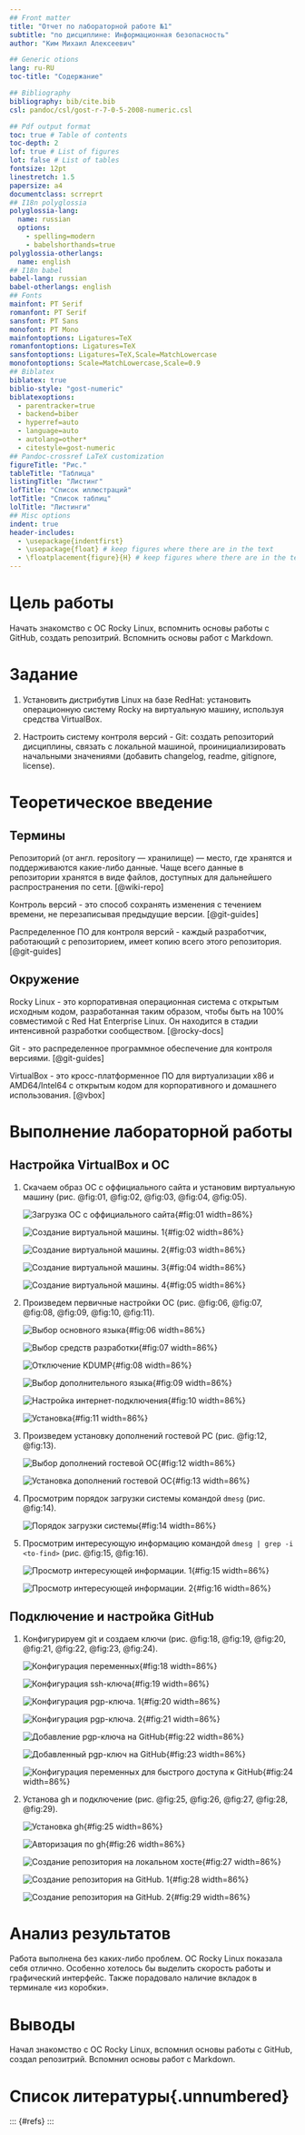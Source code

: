 ```yaml
---
## Front matter
title: "Отчет по лабораторной работе №1"
subtitle: "по дисциплине: Информационная безопасность"
author: "Ким Михаил Алексеевич"

## Generic otions
lang: ru-RU
toc-title: "Содержание"

## Bibliography
bibliography: bib/cite.bib
csl: pandoc/csl/gost-r-7-0-5-2008-numeric.csl

## Pdf output format
toc: true # Table of contents
toc-depth: 2
lof: true # List of figures
lot: false # List of tables
fontsize: 12pt
linestretch: 1.5
papersize: a4
documentclass: scrreprt
## I18n polyglossia
polyglossia-lang:
  name: russian
  options:
	- spelling=modern
	- babelshorthands=true
polyglossia-otherlangs:
  name: english
## I18n babel
babel-lang: russian
babel-otherlangs: english
## Fonts
mainfont: PT Serif
romanfont: PT Serif
sansfont: PT Sans
monofont: PT Mono
mainfontoptions: Ligatures=TeX
romanfontoptions: Ligatures=TeX
sansfontoptions: Ligatures=TeX,Scale=MatchLowercase
monofontoptions: Scale=MatchLowercase,Scale=0.9
## Biblatex
biblatex: true
biblio-style: "gost-numeric"
biblatexoptions:
  - parentracker=true
  - backend=biber
  - hyperref=auto
  - language=auto
  - autolang=other*
  - citestyle=gost-numeric
## Pandoc-crossref LaTeX customization
figureTitle: "Рис."
tableTitle: "Таблица"
listingTitle: "Листинг"
lofTitle: "Список иллюстраций"
lotTitle: "Список таблиц"
lolTitle: "Листинги"
## Misc options
indent: true
header-includes:
  - \usepackage{indentfirst}
  - \usepackage{float} # keep figures where there are in the text
  - \floatplacement{figure}{H} # keep figures where there are in the text
---
```


# Цель работы

Начать знакомство с ОС Rocky Linux, вспомнить основы работы с GitHub, создать репозитрий. Вспомнить основы работ с Markdown.

# Задание

1. Установить дистрибутив Linux на базе RedHat: установить операционную систему Rocky на виртуальную машину, используя средства VirtualBox.

2. Настроить систему контроля версий - Git: создать репозиторий дисциплины, связать с локальной машиной, проинициализировать начальными значениями (добавить changelog, readme, gitignore, license).

# Теоретическое введение
## Термины

Репозиторий (от англ. repository — хранилище) — место, где хранятся и поддерживаются какие-либо данные. Чаще всего данные в репозитории хранятся в виде файлов, доступных для дальнейшего распространения по сети. [@wiki-repo]

Контроль версий - это способ сохранять изменения с течением времени, не перезаписывая предыдущие версии. [@git-guides]

Распределенное ПО для контроля версий - каждый разработчик, работающий с репозиторием, имеет копию всего этого репозитория. [@git-guides]

## Окружение

Rocky Linux - это корпоративная операционная система с открытым исходным кодом, разработанная таким образом, чтобы быть на 100% совместимой с Red Hat Enterprise Linux. Он находится в стадии интенсивной разработки сообществом. [@rocky-docs]

Git - это распределенное программное обеспечение для контроля версиями. [@git-guides]

VirtualBox - это кросс-платформенное ПО для виртуализации x86 и AMD64/Intel64 с открытым кодом для корпоративного и домашнего использования. [@vbox]


# Выполнение лабораторной работы
## Настройка VirtualBox и ОС

1. Скачаем образ ОС с оффициального сайта и установим виртуальную машину (рис. @fig:01, @fig:02, @fig:03, @fig:04, @fig:05).

    ![Загрузка ОС с оффициального сайта](image/Screenshot_1.png){#fig:01 width=86%}

    ![Создание виртуальной машины. 1](image/Screenshot_2.png){#fig:02 width=86%}

    ![Создание виртуальной машины. 2](image/Screenshot_3.png){#fig:03 width=86%}

    ![Создание виртуальной машины. 3](image/Screenshot_4.png){#fig:04 width=86%}

    ![Создание виртуальной машины. 4](image/Screenshot_5.png){#fig:05 width=86%}


2. Произведем первичные настройки ОС (рис. @fig:06, @fig:07, @fig:08, @fig:09, @fig:10, @fig:11).

    ![Выбор основного языка](image/Screenshot_6.png){#fig:06 width=86%}

    ![Выбор средств разработки](image/Screenshot_7.png){#fig:07 width=86%}

    ![Отключение KDUMP](image/Screenshot_8.png){#fig:08 width=86%}

    ![Выбор дополнительного языка](image/Screenshot_9.png){#fig:09 width=86%}

    ![Настройка интернет-подключения](image/Screenshot_10.png){#fig:10 width=86%}

    ![Установка](image/Screenshot_11.png){#fig:11 width=86%}


2. Произведем установку дополнений гостевой РС (рис. @fig:12, @fig:13).

    ![Выбор дополнений гостевой ОС](image/Screenshot_12.png){#fig:12 width=86%}

    ![Установка дополнений гостевой ОС](image/Screenshot_13.png){#fig:13 width=86%}


3. Просмотрим порядок загрузки системы командой `dmesg` (рис. @fig:14).

    ![Порядок загрузки системы](image/Screenshot_14.png){#fig:14 width=86%}


4. Просмотрим интересующую информацию командой `dmesg | grep -i <to-find>` (рис. @fig:15, @fig:16).

    ![Просмотр интересующей информации. 1](image/Screenshot_15.png){#fig:15 width=86%}

    ![Просмотр интересующей информации. 2](image/Screenshot_16.png){#fig:16 width=86%}


## Подключение и настройка GitHub

1. Конфигурируем git и создаем ключи (рис. @fig:18, @fig:19, @fig:20, @fig:21, @fig:22, @fig:23, @fig:24).

    ![Конфигурация переменных](image/Screenshot_18.png){#fig:18 width=86%}

    ![Конфигурация ssh-ключа](image/Screenshot_19.png){#fig:19 width=86%}

    ![Конфигурация pgp-ключа. 1](image/Screenshot_20.png){#fig:20 width=86%}

    ![Конфигурация pgp-ключа. 2](image/Screenshot_21.png){#fig:21 width=86%}

    ![Добавление pgp-ключа на GitHub](image/Screenshot_22.png){#fig:22 width=86%}

    ![Добавленный pgp-ключ на GitHub](image/Screenshot_23.png){#fig:23 width=86%}

    ![Конфигурация переменных для быстрого доступа к GitHub](image/Screenshot_24.png){#fig:24 width=86%}


2. Установа gh и подключение (рис. @fig:25, @fig:26, @fig:27, @fig:28, @fig:29).

    ![Установка gh](image/Screenshot_25.png){#fig:25 width=86%}

    ![Авторизация по gh](image/Screenshot_26.png){#fig:26 width=86%}

    ![Создание репозитория на локальном хосте](image/Screenshot_27.png){#fig:27 width=86%}

    ![Создание репозитория на GitHub. 1](image/Screenshot_28.png){#fig:28 width=86%}

    ![Создание репозитория на GitHub. 2](image/Screenshot_29.png){#fig:29 width=86%}


# Анализ результатов

Работа выполнена без каких-либо проблем. ОС Rocky Linux показала себя отлично. Особенно хотелось бы выделить скорость работы и графический интерфейс. Также порадовало наличие вкладок в терминале «из коробки».

# Выводы

Начал знакомство с ОС Rocky Linux, вспомнил основы работы с GitHub, создал репозитрий. Вспомнил основы работ с Markdown.


# Список литературы{.unnumbered}

::: {#refs}
:::
